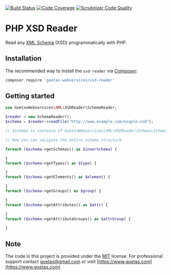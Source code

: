 [![Build Status](https://travis-ci.org/goetas-webservices/xsd-reader.svg?branch=master)](https://travis-ci.org/goetas-webservices/xsd-reader)
[![Code Coverage](https://scrutinizer-ci.com/g/goetas-webservices/xsd-reader/badges/coverage.png?b=master)](https://scrutinizer-ci.com/g/goetas-webservices/xsd-reader/?branch=master)
[![Scrutinizer Code Quality](https://scrutinizer-ci.com/g/goetas-webservices/xsd-reader/badges/quality-score.png?b=master)](https://scrutinizer-ci.com/g/goetas-webservices/xsd-reader/?branch=master)


# PHP XSD Reader

Read any [XML Schema](http://www.w3.org/XML/Schema) (XSD) programmatically with PHP.

## Installation

The recommended way to install the `xsd-reader` via [Composer](https://getcomposer.org/):

```bash
composer require 'goetas-webservices/xsd-reader'
```

## Getting started

```php
use GoetasWebservices\XML\XSDReader\SchemaReader;

$reader = new SchemaReader();
$schema = $reader->readFile("http://www.example.com/exaple.xsd");

// $schema is instance of GoetasWebservices\XML\XSDReader\Schema\Schema;

// Now you can navigate the entire schema structure

foreach ($schema->getSchemas() as $innerSchema) {

}
foreach ($schema->getTypes() as $type) {

}
foreach ($schema->getElements() as $element) {

}
foreach ($schema->getGroups() as $group) {

}
foreach ($schema->getAttributes() as $attr) {

}
foreach ($schema->getAttributeGroups() as $attrGroup) {

}
```

## Note

The code in this project is provided under the
[MIT](https://opensource.org/licenses/MIT) license.
For professional support
contact [goetas@gmail.com](mailto:goetas@gmail.com)
or visit [https://www.goetas.com](https://www.goetas.com)
